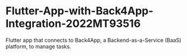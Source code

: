 # Flutter-App-with-Back4App-Integration-2022MT93516
Flutter app that connects to Back4App, a Backend-as-a-Service (BaaS) platform, to manage tasks.
